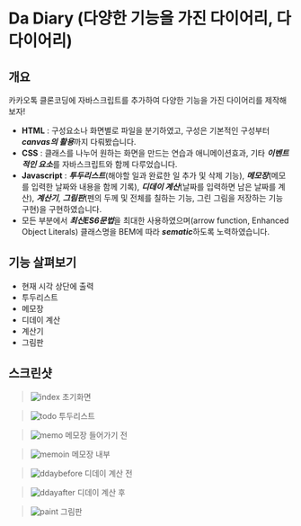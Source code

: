 # Da Diary (다양한 기능을 가진 다이어리, 다다이어리)
## 개요
 카카오톡 클론코딩에 자바스크립트를 추가하여 다양한 기능을 가진 다이어리를 제작해보자!

- **HTML** : 구성요소나 화면별로 파일을 분기하였고, 구성은 기본적인 구성부터 ***canvas의 활용***까지 다뤄봤습니다.
- **CSS** : 클래스를 나누어 원하는 화면을 만드는 연습과 애니메이션효과, 기타 ***이벤트적인 요소***를 자바스크립트와 함께 다루었습니다.
- **Javascript** : ***투두리스트***(해야할 일과 완료한 일 추가 및 삭제 기능), ***메모장***(메모를 입력한 날짜와 내용을 함께 기록), ***디데이 계산***(날짜를 입력하면 남은 날짜를 계산), ***계산기***, ***그림판***(펜의 두께 및 전체를 칠하는 기능, 그린 그림을 저장하는 기능 구현)을 구현하였습니다.
- 모든 부분에서 ***최신ES6문법***을 최대한 사용하였으며(arrow function, Enhanced Object Literals) 클래스명을 BEM에 따라 ***sematic***하도록 노력하였습니다.

## 기능 살펴보기

- 현재 시각 상단에 출력
- 투두리스트
- 메모장
- 디데이 계산
- 계산기
- 그림판




## 스크린샷

>![index](https://user-images.githubusercontent.com/78056880/121689864-1d7b7200-cb00-11eb-8c00-961a6095ca90.PNG)
> 초기화면 


>![todo](https://user-images.githubusercontent.com/78056880/121689979-413eb800-cb00-11eb-8cdb-56282c60fd6b.PNG)
> 투두리스트



>![memo](https://user-images.githubusercontent.com/78056880/121689988-43a11200-cb00-11eb-936c-ff6f9fb3bac2.PNG)
> 메모장 들어가기 전



>![memoin](https://user-images.githubusercontent.com/78056880/121689993-456ad580-cb00-11eb-9568-2fe1c96df5a8.PNG)
> 메모장 내부


>![ddaybefore](https://user-images.githubusercontent.com/78056880/121690001-469c0280-cb00-11eb-98b1-ade14632bc34.PNG)
> 디데이 계산 전



>![ddayafter](https://user-images.githubusercontent.com/78056880/121690005-47cd2f80-cb00-11eb-808e-f6a39154b517.PNG)
> 디데이 계산 후


>![paint](https://user-images.githubusercontent.com/78056880/121690012-4996f300-cb00-11eb-9252-df64fe75836e.PNG)
> 그림판


